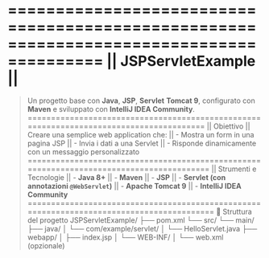 ========================================================================================
||                                     JSPServletExample                              ||
========================================================================================
> Un progetto base con **Java**, **JSP**, **Servlet**
> **Tomcat 9**, configurato con **Maven** e sviluppato con **IntelliJ IDEA Community**.
========================================================================================
|| Obiettivo
|| Creare una semplice web application che:
|| - Mostra un form in una pagina JSP
|| - Invia i dati a una Servlet
|| - Risponde dinamicamente con un messaggio personalizzato
=========================================================================================
|| Strumenti e Tecnologie
|| - **Java 8+**
|| - **Maven**
|| - **JSP**
|| - **Servlet (con annotazioni `@WebServlet`)**
|| - **Apache Tomcat 9**
|| - **IntelliJ IDEA Community**
==========================================================================================
📂 Struttura del progetto
JSPServletExample/
├── pom.xml
└── src/
└── main/
├── java/
│ └── com/example/servlet/
│ └── HelloServlet.java
├── webapp/
│ ├── index.jsp
│ └── WEB-INF/
│ └── web.xml (opzionale)
